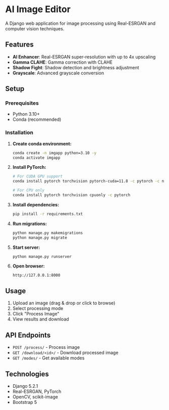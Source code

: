 # AI Image Editor

A Django web application for image processing using Real-ESRGAN and computer vision techniques.

## Features

- **AI Enhancer**: Real-ESRGAN super-resolution with up to 4x upscaling
- **Gamma CLAHE**: Gamma correction with CLAHE
- **Shadow Fight**: Shadow detection and brightness adjustment
- **Grayscale**: Advanced grayscale conversion

## Setup

### Prerequisites

- Python 3.10+
- Conda (recommended)

### Installation

1. **Create conda environment:**
   ```bash
   conda create -n imgapp python=3.10 -y
   conda activate imgapp
   ```

2. **Install PyTorch:**
   ```bash
   # For CUDA GPU support
   conda install pytorch torchvision pytorch-cuda=11.8 -c pytorch -c nvidia
   
   # For CPU only
   conda install pytorch torchvision cpuonly -c pytorch
   ```

3. **Install dependencies:**
   ```bash
   pip install -r requirements.txt
   ```

4. **Run migrations:**
   ```bash
   python manage.py makemigrations
   python manage.py migrate
   ```

5. **Start server:**
   ```bash
   python manage.py runserver
   ```

6. **Open browser:**
   ```
   http://127.0.0.1:8000
   ```

## Usage

1. Upload an image (drag & drop or click to browse)
2. Select processing mode
3. Click "Process Image"
4. View results and download

## API Endpoints

- `POST /process/` - Process image
- `GET /download/<id>/` - Download processed image
- `GET /modes/` - Get available modes

## Technologies

- Django 5.2.1
- Real-ESRGAN, PyTorch
- OpenCV, scikit-image
- Bootstrap 5